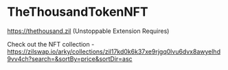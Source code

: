 # TheThousandTokenNFT

https://thethousand.zil (Unstoppable Extension Requires)

Check out the NFT collection - https://zilswap.io/arky/collections/zil17kd0k6k37xe9rjgq0lvu6dvx8awyelhd9vv4ch?search=&sortBy=price&sortDir=asc